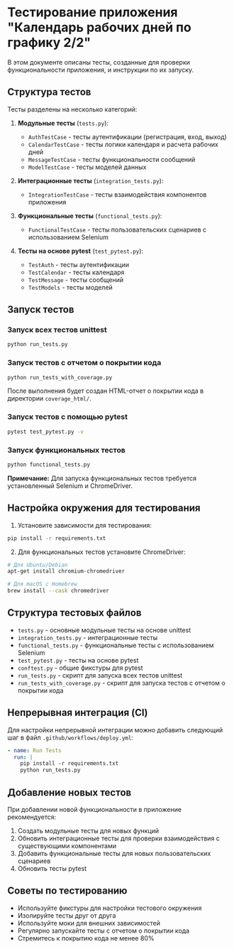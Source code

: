 # Тестирование приложения "Календарь рабочих дней по графику 2/2"

В этом документе описаны тесты, созданные для проверки функциональности приложения, и инструкции по их запуску.

## Структура тестов

Тесты разделены на несколько категорий:

1. **Модульные тесты** (`tests.py`):
   - `AuthTestCase` - тесты аутентификации (регистрация, вход, выход)
   - `CalendarTestCase` - тесты логики календаря и расчета рабочих дней
   - `MessageTestCase` - тесты функциональности сообщений
   - `ModelTestCase` - тесты моделей данных

2. **Интеграционные тесты** (`integration_tests.py`):
   - `IntegrationTestCase` - тесты взаимодействия компонентов приложения

3. **Функциональные тесты** (`functional_tests.py`):
   - `FunctionalTestCase` - тесты пользовательских сценариев с использованием Selenium

4. **Тесты на основе pytest** (`test_pytest.py`):
   - `TestAuth` - тесты аутентификации
   - `TestCalendar` - тесты календаря
   - `TestMessage` - тесты сообщений
   - `TestModels` - тесты моделей

## Запуск тестов

### Запуск всех тестов unittest

```bash
python run_tests.py
```

### Запуск тестов с отчетом о покрытии кода

```bash
python run_tests_with_coverage.py
```

После выполнения будет создан HTML-отчет о покрытии кода в директории `coverage_html/`.

### Запуск тестов с помощью pytest

```bash
pytest test_pytest.py -v
```

### Запуск функциональных тестов

```bash
python functional_tests.py
```

**Примечание:** Для запуска функциональных тестов требуется установленный Selenium и ChromeDriver.

## Настройка окружения для тестирования

1. Установите зависимости для тестирования:

```bash
pip install -r requirements.txt
```

2. Для функциональных тестов установите ChromeDriver:

```bash
# Для Ubuntu/Debian
apt-get install chromium-chromedriver

# Для macOS с Homebrew
brew install --cask chromedriver
```

## Структура тестовых файлов

- `tests.py` - основные модульные тесты на основе unittest
- `integration_tests.py` - интеграционные тесты
- `functional_tests.py` - функциональные тесты с использованием Selenium
- `test_pytest.py` - тесты на основе pytest
- `conftest.py` - общие фикстуры для pytest
- `run_tests.py` - скрипт для запуска всех тестов unittest
- `run_tests_with_coverage.py` - скрипт для запуска тестов с отчетом о покрытии кода

## Непрерывная интеграция (CI)

Для настройки непрерывной интеграции можно добавить следующий шаг в файл `.github/workflows/deploy.yml`:

```yaml
- name: Run Tests
  run: |
    pip install -r requirements.txt
    python run_tests.py
```

## Добавление новых тестов

При добавлении новой функциональности в приложение рекомендуется:

1. Создать модульные тесты для новых функций
2. Обновить интеграционные тесты для проверки взаимодействия с существующими компонентами
3. Добавить функциональные тесты для новых пользовательских сценариев
4. Обновить тесты pytest

## Советы по тестированию

- Используйте фикстуры для настройки тестового окружения
- Изолируйте тесты друг от друга
- Используйте моки для внешних зависимостей
- Регулярно запускайте тесты с отчетом о покрытии кода
- Стремитесь к покрытию кода не менее 80%